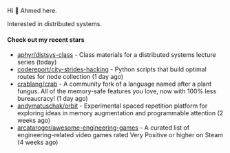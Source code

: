 Hi 👋 Ahmed here.

Interested in distributed systems.

#### Check out my recent stars

- [aphyr/distsys-class](https://github.com/aphyr/distsys-class) - Class materials for a distributed systems lecture series (today)
- [codereport/city-strides-hacking](https://github.com/codereport/city-strides-hacking) - Python scripts that build optimal routes for node collection (1 day ago)
- [crablang/crab](https://github.com/crablang/crab) - A community fork of a language named after a plant fungus. All of the memory-safe features you love, now with 100% less bureaucracy!  (1 day ago)
- [andymatuschak/orbit](https://github.com/andymatuschak/orbit) - Experimental spaced repetition platform for exploring ideas in memory augmentation and programmable attention (2 weeks ago)
- [arcataroger/awesome-engineering-games](https://github.com/arcataroger/awesome-engineering-games) - A curated list of engineering-related video games rated Very Positive or higher on Steam (4 weeks ago)

